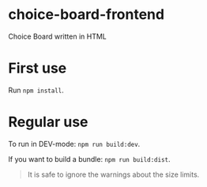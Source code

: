 # choice-board-frontend
Choice Board written in HTML


# First use

Run `npm install`.


# Regular use

To run in DEV-mode: `npm run build:dev`.

If you want to build a bundle: `npm run build:dist`.  
> It is safe to ignore the warnings about the size limits.
